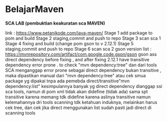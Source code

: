 # BelajarMaven

**SCA LAB  (pembuktian keakuratan sca MAVEN)**

link :
https://www.petanikode.com/java-maven/
Stage 1 add package to pom and build
Stage 2 staging,commit and push to repo
Stage 3 scan sca 1
Stage 4 fixing and build (change pom gson to v 2.12.1)
Stage 5 staging,commit and push to repo
Stage 6 scan sca 2
gson version list : 
https://mvnrepository.com/artifact/com.google.code.gson/gson
gson ass direct dependency before fixing , and after fixing 2.12.1 have transitive dependency error prone . to check "mvn dependency:tree"
dan dari tools SCA menganggap error prone sebagai direct dependency bukan transitive , maka dipastikan manual dari "mvn dependency:tree" atau cek smua package yg dipakai tnpa ada pemebda direct/transitive"mvn dependency:list"
kesimpulannya banyak yg direct dependency dianggap ssi sca tools, namun di pom xml tidak akan didefine (tidak ada) sama spt transitive karena memang tdk didefine
karena aslinya transitive namun kelemahannya dri tools scanning tdk ketahuan induknya, melainkan harus cek tree, dan cek jika direct menggunakan list sudah pasti jadi direct di scanning tools
